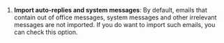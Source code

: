 <!-- markdownlint-disable-file MD041 -->
1. **Import auto-replies and system messages**: By default, emails that contain out of office messages, system messages and other irrelevant messages are not imported. If you do want to import such emails, you can check this option.
